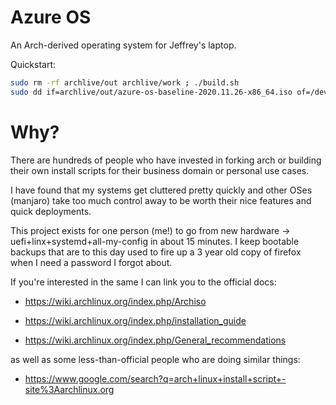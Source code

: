 
# Azure OS

An Arch-derived operating system for Jeffrey's laptop.

Quickstart: 

```bash
sudo rm -rf archlive/out archlive/work ; ./build.sh
sudo dd if=archlive/out/azure-os-baseline-2020.11.26-x86_64.iso of=/dev/sda status=progress oflag=sync bs=4M
```

# Why?

There are hundreds of people who have invested in forking
arch or building their own install scripts for their business domain
or personal use cases.

I have found that my systems get cluttered pretty quickly
and other OSes (manjaro) take too much control away to be worth
their nice features and quick deployments.

This project exists for one person (me!) to go from new hardware -> uefi+linx+systemd+all-my-config
in about 15 minutes. I keep bootable backups that are to this day used to
fire up a 3 year old copy of firefox when I need a password I forgot about.

If you're interested in the same I can link you to the official docs:

 - https://wiki.archlinux.org/index.php/Archiso

 - https://wiki.archlinux.org/index.php/installation_guide
 - https://wiki.archlinux.org/index.php/General_recommendations

as well as some less-than-official people who are doing similar things:

 - https://www.google.com/search?q=arch+linux+install+script+-site%3Aarchlinux.org


